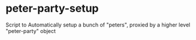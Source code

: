 # peter-party-setup
Script to Automatically setup a bunch of "peters", proxied by a higher level "peter-party" object
